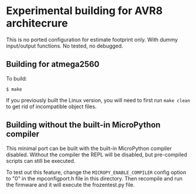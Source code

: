 # Experimental building for AVR8 architecrure

This is no ported configuration for estimate footprint only.
With dummy input/output functions. No tested, no debugged.

## Building for atmega2560
<!--  -->
To build:

    $ make

If you previously built the Linux version, you will need to first run
`make clean` to get rid of incompatible object files.

## Building without the built-in MicroPython compiler

This minimal port can be built with the built-in MicroPython compiler
disabled. Without the compiler the REPL will be disabled, but 
pre-compiled scripts can still be executed.

To test out this feature, change the `MICROPY_ENABLE_COMPILER` config
option to "0" in the mpconfigport.h file in this directory.  Then
recompile and run the firmware and it will execute the frozentest.py
file.
